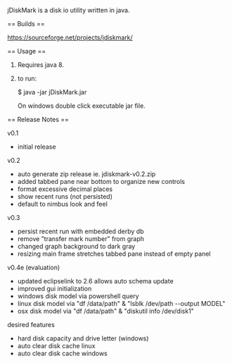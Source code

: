 jDiskMark is a disk io utility written in java. 


== Builds == 

https://sourceforge.net/projects/jdiskmark/


== Usage ==

1. Requires java 8.

2. to run:
    
   $ java -jar jDiskMark.jar

   On windows double click executable jar file.


== Release Notes ==

v0.1
 - initial release

v0.2
 - auto generate zip release ie. jdiskmark-v0.2.zip
 - added tabbed pane near bottom to organize new controls
 - format excessive decimal places
 - show recent runs (not persisted)
 - default to nimbus look and feel

v0.3
 - persist recent run with embedded derby db
 - remove "transfer mark number" from graph
 - changed graph background to dark gray
 - resizing main frame stretches tabbed pane instead of empty panel

v0.4e (evaluation)
 - updated eclipselink to 2.6 allows auto schema update
 - improved gui initialization
 - windows disk model via powershell query
 - linux disk model via "df /data/path" & "lsblk /dev/path --output MODEL"
 - osx disk model via "df /data/path" & "diskutil info /dev/disk1"

desired features
 - hard disk capacity and drive letter (windows)
 - auto clear disk cache linux
 - auto clear disk cache windows
